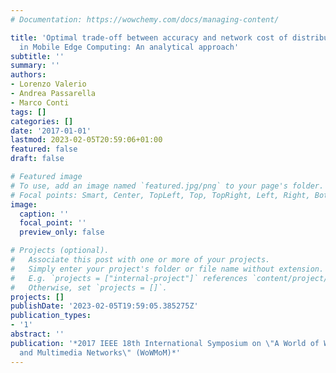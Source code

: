 ```yaml
---
# Documentation: https://wowchemy.com/docs/managing-content/

title: 'Optimal trade-off between accuracy and network cost of distributed learning
  in Mobile Edge Computing: An analytical approach'
subtitle: ''
summary: ''
authors:
- Lorenzo Valerio
- Andrea Passarella
- Marco Conti
tags: []
categories: []
date: '2017-01-01'
lastmod: 2023-02-05T20:59:06+01:00
featured: false
draft: false

# Featured image
# To use, add an image named `featured.jpg/png` to your page's folder.
# Focal points: Smart, Center, TopLeft, Top, TopRight, Left, Right, BottomLeft, Bottom, BottomRight.
image:
  caption: ''
  focal_point: ''
  preview_only: false

# Projects (optional).
#   Associate this post with one or more of your projects.
#   Simply enter your project's folder or file name without extension.
#   E.g. `projects = ["internal-project"]` references `content/project/deep-learning/index.md`.
#   Otherwise, set `projects = []`.
projects: []
publishDate: '2023-02-05T19:59:05.385275Z'
publication_types:
- '1'
abstract: ''
publication: '*2017 IEEE 18th International Symposium on \"A World of Wireless, Mobile
  and Multimedia Networks\" (WoWMoM)*'
---
```

